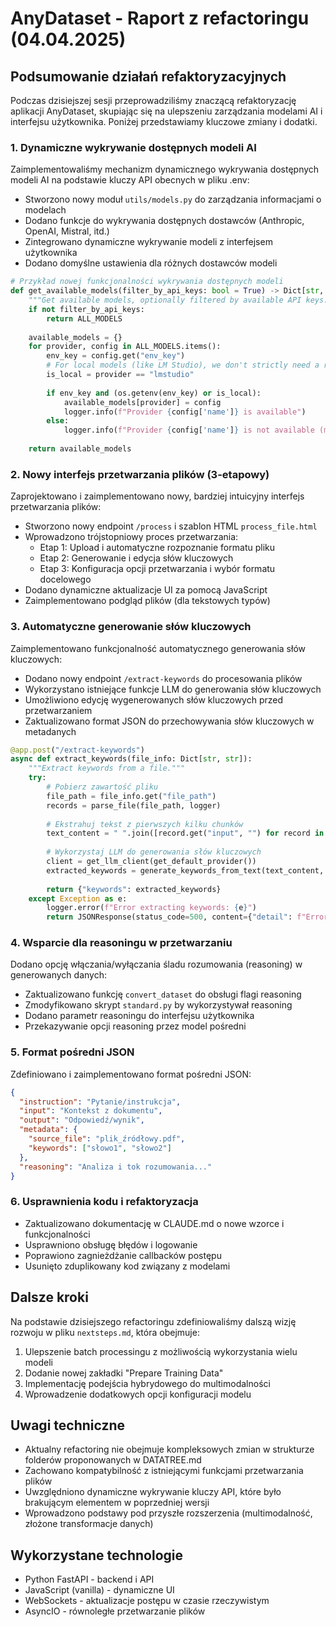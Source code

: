 # AnyDataset - Raport z refactoringu (04.04.2025)

## Podsumowanie działań refaktoryzacyjnych

Podczas dzisiejszej sesji przeprowadziliśmy znaczącą refaktoryzację aplikacji AnyDataset, skupiając się na ulepszeniu zarządzania modelami AI i interfejsu użytkownika. Poniżej przedstawiamy kluczowe zmiany i dodatki.

### 1. Dynamiczne wykrywanie dostępnych modeli AI

Zaimplementowaliśmy mechanizm dynamicznego wykrywania dostępnych modeli AI na podstawie kluczy API obecnych w pliku .env:

- Stworzono nowy moduł `utils/models.py` do zarządzania informacjami o modelach
- Dodano funkcje do wykrywania dostępnych dostawców (Anthropic, OpenAI, Mistral, itd.)
- Zintegrowano dynamiczne wykrywanie modeli z interfejsem użytkownika
- Dodano domyślne ustawienia dla różnych dostawców modeli

```python
# Przykład nowej funkcjonalności wykrywania dostępnych modeli
def get_available_models(filter_by_api_keys: bool = True) -> Dict[str, Any]:
    """Get available models, optionally filtered by available API keys."""
    if not filter_by_api_keys:
        return ALL_MODELS
    
    available_models = {}
    for provider, config in ALL_MODELS.items():
        env_key = config.get("env_key")
        # For local models (like LM Studio), we don't strictly need a real API key
        is_local = provider == "lmstudio"
        
        if env_key and (os.getenv(env_key) or is_local):
            available_models[provider] = config
            logger.info(f"Provider {config['name']} is available")
        else:
            logger.info(f"Provider {config['name']} is not available (missing {env_key})")
    
    return available_models
```

### 2. Nowy interfejs przetwarzania plików (3-etapowy)

Zaprojektowano i zaimplementowano nowy, bardziej intuicyjny interfejs przetwarzania plików:

- Stworzono nowy endpoint `/process` i szablon HTML `process_file.html`
- Wprowadzono trójstopniowy proces przetwarzania:
  - Etap 1: Upload i automatyczne rozpoznanie formatu pliku
  - Etap 2: Generowanie i edycja słów kluczowych 
  - Etap 3: Konfiguracja opcji przetwarzania i wybór formatu docelowego
- Dodano dynamiczne aktualizacje UI za pomocą JavaScript
- Zaimplementowano podgląd plików (dla tekstowych typów)

### 3. Automatyczne generowanie słów kluczowych

Zaimplementowano funkcjonalność automatycznego generowania słów kluczowych:

- Dodano nowy endpoint `/extract-keywords` do procesowania plików
- Wykorzystano istniejące funkcje LLM do generowania słów kluczowych
- Umożliwiono edycję wygenerowanych słów kluczowych przed przetwarzaniem
- Zaktualizowano format JSON do przechowywania słów kluczowych w metadanych

```python
@app.post("/extract-keywords")
async def extract_keywords(file_info: Dict[str, str]):
    """Extract keywords from a file."""
    try:
        # Pobierz zawartość pliku
        file_path = file_info.get("file_path")
        records = parse_file(file_path, logger)
        
        # Ekstrahuj tekst z pierwszych kilku chunków
        text_content = " ".join([record.get("input", "") for record in records[:3]])
        
        # Wykorzystaj LLM do generowania słów kluczowych
        client = get_llm_client(get_default_provider())
        extracted_keywords = generate_keywords_from_text(text_content, client, max_keywords=10)
        
        return {"keywords": extracted_keywords}
    except Exception as e:
        logger.error(f"Error extracting keywords: {e}")
        return JSONResponse(status_code=500, content={"detail": f"Error: {str(e)}"})
```

### 4. Wsparcie dla reasoningu w przetwarzaniu

Dodano opcję włączania/wyłączania śladu rozumowania (reasoning) w generowanych danych:

- Zaktualizowano funkcję `convert_dataset` do obsługi flagi reasoning
- Zmodyfikowano skrypt `standard.py` by wykorzystywał reasoning
- Dodano parametr reasoningu do interfejsu użytkownika
- Przekazywanie opcji reasoning przez model pośredni

### 5. Format pośredni JSON

Zdefiniowano i zaimplementowano format pośredni JSON:

```json
{
  "instruction": "Pytanie/instrukcja",
  "input": "Kontekst z dokumentu",
  "output": "Odpowiedź/wynik",
  "metadata": {
    "source_file": "plik_źródłowy.pdf",
    "keywords": ["słowo1", "słowo2"]
  },
  "reasoning": "Analiza i tok rozumowania..."
}
```

### 6. Usprawnienia kodu i refaktoryzacja

- Zaktualizowano dokumentację w CLAUDE.md o nowe wzorce i funkcjonalności
- Usprawniono obsługę błędów i logowanie
- Poprawiono zagnieżdżanie callbacków postępu
- Usunięto zduplikowany kod związany z modelami

## Dalsze kroki

Na podstawie dzisiejszego refactoringu zdefiniowaliśmy dalszą wizję rozwoju w pliku `nextsteps.md`, która obejmuje:

1. Ulepszenie batch processingu z możliwością wykorzystania wielu modeli
2. Dodanie nowej zakładki "Prepare Training Data" 
3. Implementację podejścia hybrydowego do multimodalności
4. Wprowadzenie dodatkowych opcji konfiguracji modelu

## Uwagi techniczne

- Aktualny refactoring nie obejmuje kompleksowych zmian w strukturze folderów proponowanych w DATATREE.md
- Zachowano kompatybilność z istniejącymi funkcjami przetwarzania plików
- Uwzględniono dynamiczne wykrywanie kluczy API, które było brakującym elementem w poprzedniej wersji
- Wprowadzono podstawy pod przyszłe rozszerzenia (multimodalność, złożone transformacje danych)

## Wykorzystane technologie

- Python FastAPI - backend i API
- JavaScript (vanilla) - dynamiczne UI
- WebSockets - aktualizacje postępu w czasie rzeczywistym
- AsyncIO - równoległe przetwarzanie plików